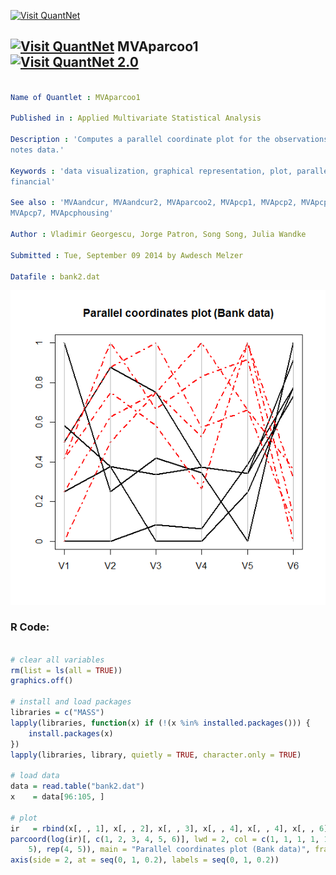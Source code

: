 
[<img src="https://github.com/QuantLet/Styleguide-and-FAQ/blob/master/pictures/banner.png" width="888" alt="Visit QuantNet">](http://quantlet.de/)

## [<img src="https://github.com/QuantLet/Styleguide-and-FAQ/blob/master/pictures/qloqo.png" alt="Visit QuantNet">](http://quantlet.de/) **MVAparcoo1** [<img src="https://github.com/QuantLet/Styleguide-and-FAQ/blob/master/pictures/QN2.png" width="60" alt="Visit QuantNet 2.0">](http://quantlet.de/)

```yaml

Name of Quantlet : MVAparcoo1

Published in : Applied Multivariate Statistical Analysis

Description : 'Computes a parallel coordinate plot for the observations 96-105 of the Swiss bank
notes data.'

Keywords : 'data visualization, graphical representation, plot, parallel-coordinates-plot, scaling,
financial'

See also : 'MVAandcur, MVAandcur2, MVAparcoo2, MVApcp1, MVApcp2, MVApcp3, MVApcp4, MVApcp5,
MVApcp7, MVApcphousing'

Author : Vladimir Georgescu, Jorge Patron, Song Song, Julia Wandke

Submitted : Tue, September 09 2014 by Awdesch Melzer

Datafile : bank2.dat

```

![Picture1](MVAparcoo1_1.png)


### R Code:
```r

# clear all variables
rm(list = ls(all = TRUE))
graphics.off()

# install and load packages
libraries = c("MASS")
lapply(libraries, function(x) if (!(x %in% installed.packages())) {
    install.packages(x)
})
lapply(libraries, library, quietly = TRUE, character.only = TRUE)

# load data
data = read.table("bank2.dat")
x    = data[96:105, ]

# plot
ir   = rbind(x[, , 1], x[, , 2], x[, , 3], x[, , 4], x[, , 4], x[, , 6])
parcoord(log(ir)[, c(1, 2, 3, 4, 5, 6)], lwd = 2, col = c(1, 1, 1, 1, 1, 2, 2, 2, 2, 2), lty = c(rep(1, 
    5), rep(4, 5)), main = "Parallel coordinates plot (Bank data)", frame = TRUE)
axis(side = 2, at = seq(0, 1, 0.2), labels = seq(0, 1, 0.2))

```
